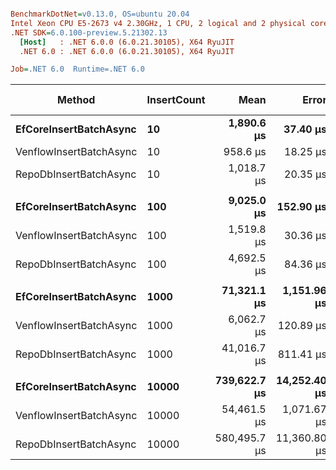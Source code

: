 ``` ini

BenchmarkDotNet=v0.13.0, OS=ubuntu 20.04
Intel Xeon CPU E5-2673 v4 2.30GHz, 1 CPU, 2 logical and 2 physical cores
.NET SDK=6.0.100-preview.5.21302.13
  [Host]   : .NET 6.0.0 (6.0.21.30105), X64 RyuJIT
  .NET 6.0 : .NET 6.0.0 (6.0.21.30105), X64 RyuJIT

Job=.NET 6.0  Runtime=.NET 6.0  

```
|                  Method | InsertCount |         Mean |        Error |       StdDev | Ratio | RatioSD |     Gen 0 |     Gen 1 | Gen 2 | Allocated |
|------------------------ |------------ |-------------:|-------------:|-------------:|------:|--------:|----------:|----------:|------:|----------:|
|  **EfCoreInsertBatchAsync** |          **10** |   **1,890.6 μs** |     **37.40 μs** |     **80.51 μs** |  **1.00** |    **0.00** |         **-** |         **-** |     **-** |     **95 KB** |
| VenflowInsertBatchAsync |          10 |     958.6 μs |     18.25 μs |     21.73 μs |  0.50 |    0.02 |         - |         - |     - |     10 KB |
|  RepoDbInsertBatchAsync |          10 |   1,018.7 μs |     20.35 μs |     32.28 μs |  0.54 |    0.03 |         - |         - |     - |     15 KB |
|                         |             |              |              |              |       |         |           |           |       |           |
|  **EfCoreInsertBatchAsync** |         **100** |   **9,025.0 μs** |    **152.90 μs** |    **135.54 μs** |  **1.00** |    **0.00** |   **31.2500** |   **15.6250** |     **-** |    **881 KB** |
| VenflowInsertBatchAsync |         100 |   1,519.8 μs |     30.36 μs |     72.74 μs |  0.17 |    0.01 |    1.9531 |         - |     - |     70 KB |
|  RepoDbInsertBatchAsync |         100 |   4,692.5 μs |     84.36 μs |     93.77 μs |  0.52 |    0.01 |         - |         - |     - |    142 KB |
|                         |             |              |              |              |       |         |           |           |       |           |
|  **EfCoreInsertBatchAsync** |        **1000** |  **71,321.1 μs** |  **1,151.96 μs** |  **1,077.54 μs** |  **1.00** |    **0.00** |  **285.7143** |  **142.8571** |     **-** |  **8,724 KB** |
| VenflowInsertBatchAsync |        1000 |   6,062.7 μs |    120.89 μs |    265.36 μs |  0.09 |    0.00 |   23.4375 |    7.8125 |     - |    675 KB |
|  RepoDbInsertBatchAsync |        1000 |  41,016.7 μs |    811.41 μs |  1,110.66 μs |  0.58 |    0.02 |         - |         - |     - |  1,401 KB |
|                         |             |              |              |              |       |         |           |           |       |           |
|  **EfCoreInsertBatchAsync** |       **10000** | **739,622.7 μs** | **14,252.40 μs** | **14,636.16 μs** |  **1.00** |    **0.00** | **3000.0000** | **1000.0000** |     **-** | **87,355 KB** |
| VenflowInsertBatchAsync |       10000 |  54,461.5 μs |  1,071.67 μs |  1,275.75 μs |  0.07 |    0.00 |  222.2222 |  111.1111 |     - |  6,789 KB |
|  RepoDbInsertBatchAsync |       10000 | 580,495.7 μs | 11,360.80 μs | 21,338.34 μs |  0.78 |    0.04 |         - |         - |     - | 13,916 KB |
